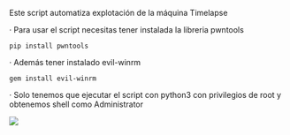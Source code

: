 Este script automatiza explotación de la máquina Timelapse

· Para usar el script necesitas tener instalada la libreria pwntools

    pip install pwntools

· Además tener instalado evil-winrm

    gem install evil-winrm

· Solo tenemos que ejecutar el script con python3 con privilegios de root y obtenemos shell como Administrator

<img src="https://raw.githubusercontent.com/GatoGamer1155/Imagenes-Repositorios/main/tm.png">
